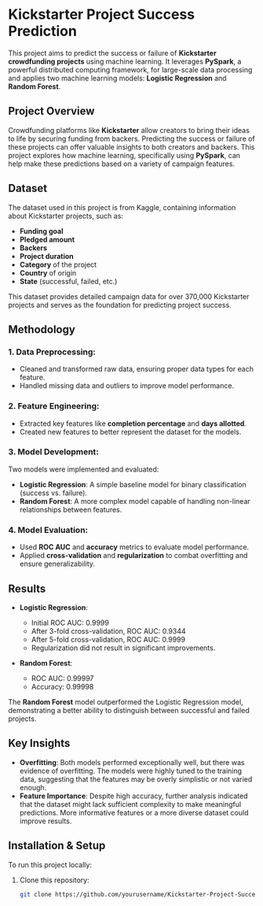 # Kickstarter Project Success Prediction

This project aims to predict the success or failure of **Kickstarter crowdfunding projects** using machine learning. It leverages **PySpark**, a powerful distributed computing framework, for large-scale data processing and applies two machine learning models: **Logistic Regression** and **Random Forest**.

## Project Overview

Crowdfunding platforms like **Kickstarter** allow creators to bring their ideas to life by securing funding from backers. Predicting the success or failure of these projects can offer valuable insights to both creators and backers. This project explores how machine learning, specifically using **PySpark**, can help make these predictions based on a variety of campaign features.

## Dataset

The dataset used in this project is from Kaggle, containing information about Kickstarter projects, such as:

- **Funding goal**
- **Pledged amount**
- **Backers**
- **Project duration**
- **Category** of the project
- **Country** of origin
- **State** (successful, failed, etc.)

This dataset provides detailed campaign data for over 370,000 Kickstarter projects and serves as the foundation for predicting project success.

## Methodology

### 1. Data Preprocessing:
- Cleaned and transformed raw data, ensuring proper data types for each feature.
- Handled missing data and outliers to improve model performance.

### 2. Feature Engineering:
- Extracted key features like **completion percentage** and **days allotted**.
- Created new features to better represent the dataset for the models.

### 3. Model Development:
Two models were implemented and evaluated:
- **Logistic Regression**: A simple baseline model for binary classification (success vs. failure).
- **Random Forest**: A more complex model capable of handling non-linear relationships between features.

### 4. Model Evaluation:
- Used **ROC AUC** and **accuracy** metrics to evaluate model performance.
- Applied **cross-validation** and **regularization** to combat overfitting and ensure generalizability.

## Results

- **Logistic Regression**: 
  - Initial ROC AUC: 0.9999
  - After 3-fold cross-validation, ROC AUC: 0.9344
  - After 5-fold cross-validation, ROC AUC: 0.9999
  - Regularization did not result in significant improvements.

- **Random Forest**:
  - ROC AUC: 0.99997
  - Accuracy: 0.99998

The **Random Forest** model outperformed the Logistic Regression model, demonstrating a better ability to distinguish between successful and failed projects.

## Key Insights
- **Overfitting**: Both models performed exceptionally well, but there was evidence of overfitting. The models were highly tuned to the training data, suggesting that the features may be overly simplistic or not varied enough.
- **Feature Importance**: Despite high accuracy, further analysis indicated that the dataset might lack sufficient complexity to make meaningful predictions. More informative features or a more diverse dataset could improve results.

## Installation & Setup

To run this project locally:

1. Clone this repository:
   ```bash
   git clone https://github.com/yourusername/Kickstarter-Project-Success-Prediction.git
